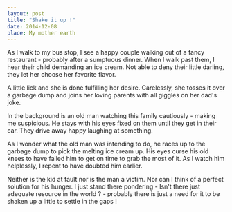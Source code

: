 ```yaml
---
layout: post
title: "Shake it up !"
date: 2014-12-08
place: My mother earth
---
```


As I walk to my bus stop, I see a happy couple walking out of a fancy restaurant - probably after a sumptuous dinner. When I walk past them, I hear their child demanding an ice cream. Not able to deny their little darling, they let her choose her favorite flavor.

A little lick and she is done fulfilling her desire. Carelessly, she tosses it over a garbage dump and joins her loving parents with all giggles on her dad's joke.

In the background is an old man watching this family cautiously - making me suspicious. He stays with his eyes fixed on them until they get in their car. They drive away happy laughing at something. 

As I wonder what the old man was intending to do, he races up to the garbage dump to pick the melting ice cream up. His eyes curse his old knees to have failed him to get on time to grab the most of it. As I watch him helplessly, I repent to have doubted him earlier.

Neither is the kid at fault nor is the man a victim. Nor can I think of a perfect solution for his hunger. I just stand there pondering - Isn't there just adequate resource in the world ? - probably there is just a need for it to be shaken up a little to settle in the gaps !
